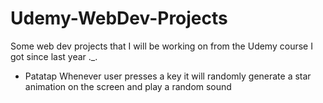 # Udemy-WebDev-Projects

Some web dev projects that I will be working on from the Udemy course I got since last year ._.

- Patatap 
Whenever user presses a key it will randomly generate a star animation on the screen and play a random sound
